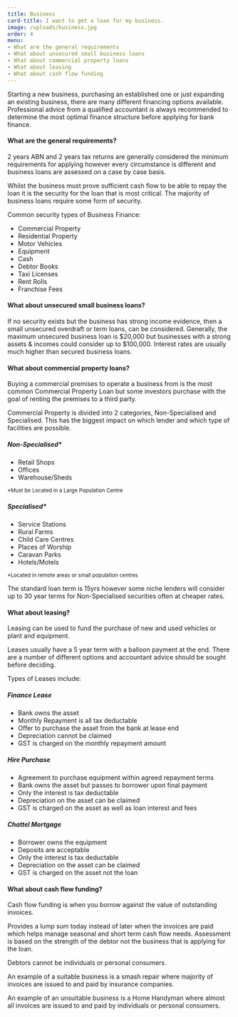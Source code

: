 ```yaml
---
title: Business
card-title: I want to get a loan for my business.
image: /uploads/business.jpg
order: 4
menu:
- What are the general requirements
- What about unsecured small business loans
- What about commercial property loans
- What about leasing
- What about cash flow funding
---
```


Starting a new business, purchasing an established one or just expanding an existing business, there are many different financing options available.
Professional advice from a qualified accountant is always recommended to determine the most optimal finance structure before applying for bank finance.

<h4 id="what-are-the-general-requirements">What are the general requirements?</h4>
2 years ABN and 2 years tax returns are generally considered the minimum requirements for applying however every circumstance is different and business loans are assessed on a case by case basis.

Whilst the business must prove sufficient cash flow to be able to repay the loan it is the security for the loan that is most critical. The majority of business loans require some form of security.

Common security types of Business Finance:

* Commercial Property
* Residential Property
* Motor Vehicles
* Equipment
* Cash
* Debtor Books
* Taxi Licenses
* Rent Rolls
* Franchise Fees  

<h4 id="what-about-unsecured-small-business-loans">What about unsecured small business loans?</h4>
If no security exists but the business has strong income evidence, then a small unsecured overdraft or term loans, can be considered.
Generally, the maximum unsecured business loan is $20,000 but businesses with a strong assets & incomes could consider up to $100,000.
Interest rates are usually much higher than secured business loans.

<h4 id="what-about-commercial-property-loans">What about commercial property loans?</h4>
Buying a commercial premises to operate a business from is the most common Commercial Property Loan but some investors purchase with the goal of renting the premises to a third party.

Commercial Property is divided into 2 categories, Non-Specialised and Specialised. This has the biggest impact on which lender and which type of facilities are possible.

##### Non-Specialised*
* Retail Shops
* Offices
* Warehouse/Sheds

<small>*Must be Located in a Large Population Centre</small>

##### Specialised*
* Service Stations
* Rural Farms
* Child Care Centres
* Places of Worship
* Caravan Parks
* Hotels/Motels

<small>*Located in remote areas or small population centres</small>

The standard loan term is 15yrs however some niche lenders will consider up to 30 year terms for Non-Specialised securities often at cheaper rates.

<h4 id="what-about-leasing">What about leasing?</h4>
Leasing can be used to fund the purchase of new and used vehicles or plant and equipment.

Leases usually have a 5 year term with a balloon payment at the end.  There are a number of different options and accountant advice should be sought before deciding.

Types of Leases include:

##### Finance Lease
* Bank owns the asset
* Monthly Repayment is all tax deductable
* Offer to purchase the asset from the bank at lease end
* Depreciation cannot be claimed
* GST is charged on the monthly repayment amount

##### Hire Purchase
* Agreement to purchase equipment within agreed repayment terms
* Bank owns the asset but passes to borrower upon final payment
* Only the interest is tax deductable
* Depreciation on the asset can be claimed
* GST is charged on the asset as well as  loan interest and fees

##### Chattel Mortgage
* Borrower owns the equipment
* Deposits are acceptable
* Only the interest is tax deductable
* Depreciation on the asset can be claimed
* GST is charged on the asset not the loan

<h4 id="what-about-cash-flow-funding">What about cash flow funding?</h4>
Cash flow funding is when you borrow against the value of outstanding invoices.

Provides a lump sum today instead of later when the invoices are paid which helps manage seasonal and short term cash flow needs.
Assessment is based on the strength of the debtor not the business that is applying for the loan.

Debtors cannot be individuals or personal consumers.

An example of a suitable business is a smash repair where majority of invoices are issued to and paid by insurance companies.

An example of an unsuitable business is a Home Handyman where almost all invoices are issued to and paid by individuals or personal consumers.
